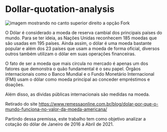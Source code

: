 # Dollar-quotation-analysis

![imagem mostrando no canto superior direito a opção Fork](https://conteudo.imguol.com.br/c/entretenimento/2a/2020/03/09/o-dolar-comercial-terminou-o-dia-no-brasil-a-r-473-em-alta-de-203-1583790534901_v2_450x337.jpg)

O Dólar é considerado a moeda de reserva cambial dos principais países do mundo. Para se ter ideia, as Nações Unidas reconhecem 185 moedas que são usadas em 195 países. Ainda assim, o dólar é uma moeda bastante popular e além dos 23 países que usam a moeda de forma oficial, diversos outros também utilizam o dólar em suas operações financeiras.  

O fato de ser a moeda que mais circula no mercado é apenas um dos fatores que demonstra o quão fundamental é o seu papel. Órgãos internacionais como o Banco Mundial e o Fundo Monetário Internacional (FMI) usam o dólar como moeda principal ao conceder empréstimos e doações.

Além disso, as dívidas públicas internacionais são medidas na moeda.

Retirado do site https://www.remessaonline.com.br/blog/dolar-por-que-o-mundo-funciona-no-valor-da-moeda-americana/

Partindo dessa premissa, este trabalho tem como objetivo analizar a cotação do dólar de Janeiro de 2016 a Abril de 2021.
